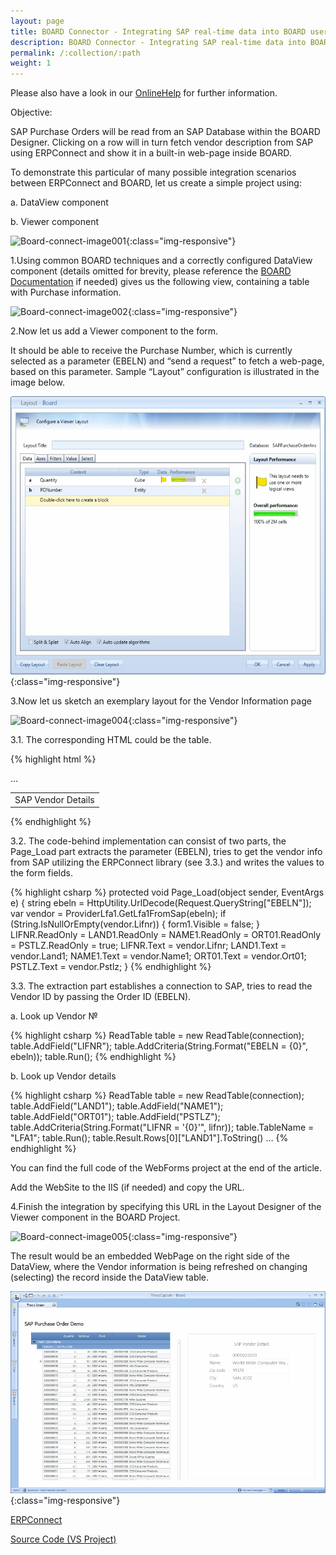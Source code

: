 ```yaml
---
layout: page
title: BOARD Connector - Integrating SAP real-time data into BOARD user interface
description: BOARD Connector - Integrating SAP real-time data into BOARD user interface
permalink: /:collection/:path
weight: 1
---
```


Please also have a look in our [OnlineHelp](https://help.theobald-software.com/en/) for further information.

Objective:

SAP Purchase Orders will be read from an SAP Database within the BOARD Designer. Clicking on a row will in turn fetch vendor description from SAP using ERPConnect and show it in a built-in web-page inside BOARD.

 

To demonstrate this particular of many possible integration scenarios between ERPConnect and BOARD, let us create a simple project using:

a.    DataView component

b.    Viewer component

![Board-connect-image001](/img/contents/image001.jpg){:class="img-responsive"}

1.Using common BOARD techniques and a correctly configured DataView component (details omitted for brevity, please reference the [BOARD Documentation](http://help.board.com/) if needed) gives us the following view, containing a table with Purchase information.

![Board-connect-image002](/img/contents/image002.jpg){:class="img-responsive"}

2.Now let us add a Viewer component to the form.

It should be able to receive the Purchase Number, which is currently selected as a parameter (EBELN) and “send a request” to fetch a web-page, based on this parameter. Sample “Layout” configuration is illustrated in the image below.

![Board-connect-image003](/img/contents/image003.gif){:class="img-responsive"}

3.Now let us sketch an exemplary layout for the Vendor Information page

![Board-connect-image004](/img/contents/image004.png){:class="img-responsive"}

3.1. The corresponding HTML could be the table.

{% highlight html %}
<body>
    <form id="form1" runat="server">
        <div>
            <table class="lfa1T">
                <tr>
                    <td colspan="2">
                        <div class="ts-vendor-title ts-nohover">
                            SAP Vendor Details
                        </div>
                    </td>
                </tr>
                …
           </table>
        </div>
    </form>
</body>
</html>
{% endhighlight %}

3.2.  The code-behind implementation can consist of two parts, the Page_Load part extracts the parameter (EBELN), tries to get the vendor info from SAP utilizing the ERPConnect library (see 3.3.) and writes the values to the form fields.

{% highlight csharp %}
protected void Page_Load(object sender, EventArgs e)
    {
        string ebeln = HttpUtility.UrlDecode(Request.QueryString["EBELN"]);
        var vendor = ProviderLfa1.GetLfa1FromSap(ebeln);
        if (String.IsNullOrEmpty(vendor.Lifnr))
        {
            form1.Visible = false;
        }
        LIFNR.ReadOnly = LAND1.ReadOnly = NAME1.ReadOnly = ORT01.ReadOnly = PSTLZ.ReadOnly = true; 
        LIFNR.Text = vendor.Lifnr;
        LAND1.Text = vendor.Land1;
        NAME1.Text = vendor.Name1;
        ORT01.Text = vendor.Ort01;
        PSTLZ.Text = vendor.Pstlz;
    }
{% endhighlight %}

3.3. The extraction part establishes a connection to SAP, tries to read the Vendor ID by passing the Order ID (EBELN).

  a. Look up Vendor №

{% highlight csharp %}
	ReadTable table = new ReadTable(connection);
	table.AddField("LIFNR");
	table.AddCriteria(String.Format("EBELN = {0}", ebeln));
	table.Run();
{% endhighlight %}
	
  b. Look up Vendor details

{% highlight csharp %}
	ReadTable table = new ReadTable(connection);
	table.AddField("LAND1");
	table.AddField("NAME1");
	table.AddField("ORT01");
	table.AddField("PSTLZ");
	table.AddCriteria(String.Format("LIFNR = '{0}'", lifnr));
	table.TableName = "LFA1";
	table.Run();
	table.Result.Rows[0]["LAND1"].ToString()
	…
{% endhighlight %}

You can find the full code of the WebForms project at the end of the article.

Add the WebSite to the IIS (if needed) and copy the URL.

4.Finish the integration by specifying this URL in the Layout Designer of the Viewer component in the BOARD Project.

![Board-connect-image005](/img/contents/image005.jpg){:class="img-responsive"}

The result would be an embedded WebPage on the right side of the DataView, where the Vendor information is being refreshed on changing (selecting) the record inside the DataView table.

![Board-connect-image006](/img/contents/image006.gif){:class="img-responsive"}

[ERPConnect](https://theobald-software.com/en/erpconnect/)

[Source Code (VS Project)](/files/TS.BoardIntegration_src.zip)




